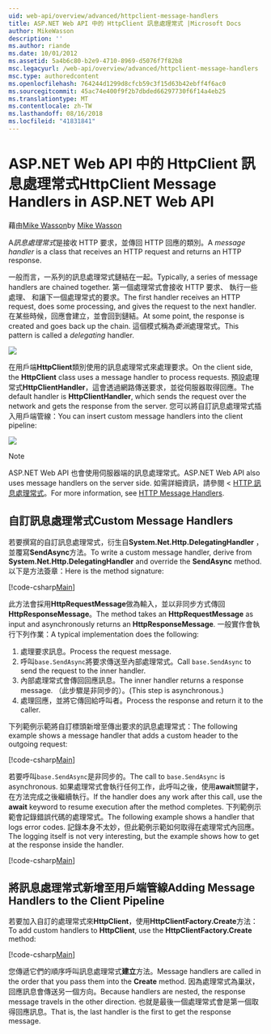 ```yaml
---
uid: web-api/overview/advanced/httpclient-message-handlers
title: ASP.NET Web API 中的 HttpClient 訊息處理常式 |Microsoft Docs
author: MikeWasson
description: ''
ms.author: riande
ms.date: 10/01/2012
ms.assetid: 5a4b6c80-b2e9-4710-8969-d5076f7f82b8
msc.legacyurl: /web-api/overview/advanced/httpclient-message-handlers
msc.type: authoredcontent
ms.openlocfilehash: 764244d1299d8cfcb59c3f15d63b42ebff4f6ac0
ms.sourcegitcommit: 45ac74e400f9f2b7dbded66297730f6f14a4eb25
ms.translationtype: MT
ms.contentlocale: zh-TW
ms.lasthandoff: 08/16/2018
ms.locfileid: "41831841"
---
```

<a name="httpclient-message-handlers-in-aspnet-web-api"></a><span data-ttu-id="7eba4-102">ASP.NET Web API 中的 HttpClient 訊息處理常式</span><span class="sxs-lookup"><span data-stu-id="7eba4-102">HttpClient Message Handlers in ASP.NET Web API</span></span>
====================
<span data-ttu-id="7eba4-103">藉由[Mike Wasson](https://github.com/MikeWasson)</span><span class="sxs-lookup"><span data-stu-id="7eba4-103">by [Mike Wasson](https://github.com/MikeWasson)</span></span>

<span data-ttu-id="7eba4-104">A*訊息處理常式*是接收 HTTP 要求，並傳回 HTTP 回應的類別。</span><span class="sxs-lookup"><span data-stu-id="7eba4-104">A *message handler* is a class that receives an HTTP request and returns an HTTP response.</span></span>

<span data-ttu-id="7eba4-105">一般而言，一系列的訊息處理常式鏈結在一起。</span><span class="sxs-lookup"><span data-stu-id="7eba4-105">Typically, a series of message handlers are chained together.</span></span> <span data-ttu-id="7eba4-106">第一個處理常式會接收 HTTP 要求、 執行一些處理、 和讓下一個處理常式的要求。</span><span class="sxs-lookup"><span data-stu-id="7eba4-106">The first handler receives an HTTP request, does some processing, and gives the request to the next handler.</span></span> <span data-ttu-id="7eba4-107">在某些時候，回應會建立，並會回到鏈結。</span><span class="sxs-lookup"><span data-stu-id="7eba4-107">At some point, the response is created and goes back up the chain.</span></span> <span data-ttu-id="7eba4-108">這個模式稱為*委派*處理常式。</span><span class="sxs-lookup"><span data-stu-id="7eba4-108">This pattern is called a *delegating* handler.</span></span>

![](httpclient-message-handlers/_static/image1.png)

<span data-ttu-id="7eba4-109">在用戶端**HttpClient**類別使用的訊息處理常式來處理要求。</span><span class="sxs-lookup"><span data-stu-id="7eba4-109">On the client side, the **HttpClient** class uses a message handler to process requests.</span></span> <span data-ttu-id="7eba4-110">預設處理常式**HttpClientHandler**，這會透過網路傳送要求，並從伺服器取得回應。</span><span class="sxs-lookup"><span data-stu-id="7eba4-110">The default handler is **HttpClientHandler**, which sends the request over the network and gets the response from the server.</span></span> <span data-ttu-id="7eba4-111">您可以將自訂訊息處理常式插入用戶端管線：</span><span class="sxs-lookup"><span data-stu-id="7eba4-111">You can insert custom message handlers into the client pipeline:</span></span>

![](httpclient-message-handlers/_static/image2.png)

> [!NOTE]
> <span data-ttu-id="7eba4-112">ASP.NET Web API 也會使用伺服器端的訊息處理常式。</span><span class="sxs-lookup"><span data-stu-id="7eba4-112">ASP.NET Web API also uses message handlers on the server side.</span></span> <span data-ttu-id="7eba4-113">如需詳細資訊，請參閱 < [HTTP 訊息處理常式](http-message-handlers.md)。</span><span class="sxs-lookup"><span data-stu-id="7eba4-113">For more information, see [HTTP Message Handlers](http-message-handlers.md).</span></span>


## <a name="custom-message-handlers"></a><span data-ttu-id="7eba4-114">自訂訊息處理常式</span><span class="sxs-lookup"><span data-stu-id="7eba4-114">Custom Message Handlers</span></span>

<span data-ttu-id="7eba4-115">若要撰寫的自訂訊息處理常式，衍生自**System.Net.Http.DelegatingHandler** ，並覆寫**SendAsync**方法。</span><span class="sxs-lookup"><span data-stu-id="7eba4-115">To write a custom message handler, derive from **System.Net.Http.DelegatingHandler** and override the **SendAsync** method.</span></span> <span data-ttu-id="7eba4-116">以下是方法簽章：</span><span class="sxs-lookup"><span data-stu-id="7eba4-116">Here is the method signature:</span></span>

[!code-csharp[Main](httpclient-message-handlers/samples/sample1.cs)]

<span data-ttu-id="7eba4-117">此方法會採用**HttpRequestMessage**做為輸入，並以非同步方式傳回**HttpResponseMessage**。</span><span class="sxs-lookup"><span data-stu-id="7eba4-117">The method takes an **HttpRequestMessage** as input and asynchronously returns an **HttpResponseMessage**.</span></span> <span data-ttu-id="7eba4-118">一般實作會執行下列作業：</span><span class="sxs-lookup"><span data-stu-id="7eba4-118">A typical implementation does the following:</span></span>

1. <span data-ttu-id="7eba4-119">處理要求訊息。</span><span class="sxs-lookup"><span data-stu-id="7eba4-119">Process the request message.</span></span>
2. <span data-ttu-id="7eba4-120">呼叫`base.SendAsync`將要求傳送至內部處理常式。</span><span class="sxs-lookup"><span data-stu-id="7eba4-120">Call `base.SendAsync` to send the request to the inner handler.</span></span>
3. <span data-ttu-id="7eba4-121">內部處理常式會傳回回應訊息。</span><span class="sxs-lookup"><span data-stu-id="7eba4-121">The inner handler returns a response message.</span></span> <span data-ttu-id="7eba4-122">（此步驟是非同步的）。</span><span class="sxs-lookup"><span data-stu-id="7eba4-122">(This step is asynchronous.)</span></span>
4. <span data-ttu-id="7eba4-123">處理回應，並將它傳回給呼叫者。</span><span class="sxs-lookup"><span data-stu-id="7eba4-123">Process the response and return it to the caller.</span></span>

<span data-ttu-id="7eba4-124">下列範例示範將自訂標頭新增至傳出要求的訊息處理常式：</span><span class="sxs-lookup"><span data-stu-id="7eba4-124">The following example shows a message handler that adds a custom header to the outgoing request:</span></span>

[!code-csharp[Main](httpclient-message-handlers/samples/sample2.cs)]

<span data-ttu-id="7eba4-125">若要呼叫`base.SendAsync`是非同步的。</span><span class="sxs-lookup"><span data-stu-id="7eba4-125">The call to `base.SendAsync` is asynchronous.</span></span> <span data-ttu-id="7eba4-126">如果處理常式會執行任何工作，此呼叫之後，使用**await**關鍵字，在方法完成之後繼續執行。</span><span class="sxs-lookup"><span data-stu-id="7eba4-126">If the handler does any work after this call, use the **await** keyword to resume execution after the method completes.</span></span> <span data-ttu-id="7eba4-127">下列範例示範會記錄錯誤代碼的處理常式。</span><span class="sxs-lookup"><span data-stu-id="7eba4-127">The following example shows a handler that logs error codes.</span></span> <span data-ttu-id="7eba4-128">記錄本身不太妙，但此範例示範如何取得在處理常式內回應。</span><span class="sxs-lookup"><span data-stu-id="7eba4-128">The logging itself is not very interesting, but the example shows how to get at the response inside the handler.</span></span>

[!code-csharp[Main](httpclient-message-handlers/samples/sample3.cs?highlight=10,13)]

## <a name="adding-message-handlers-to-the-client-pipeline"></a><span data-ttu-id="7eba4-129">將訊息處理常式新增至用戶端管線</span><span class="sxs-lookup"><span data-stu-id="7eba4-129">Adding Message Handlers to the Client Pipeline</span></span>

<span data-ttu-id="7eba4-130">若要加入自訂的處理常式來**HttpClient**，使用**HttpClientFactory.Create**方法：</span><span class="sxs-lookup"><span data-stu-id="7eba4-130">To add custom handlers to **HttpClient**, use the **HttpClientFactory.Create** method:</span></span>

[!code-csharp[Main](httpclient-message-handlers/samples/sample4.cs)]

<span data-ttu-id="7eba4-131">您傳遞它們的順序呼叫訊息處理常式**建立**方法。</span><span class="sxs-lookup"><span data-stu-id="7eba4-131">Message handlers are called in the order that you pass them into the **Create** method.</span></span> <span data-ttu-id="7eba4-132">因為處理常式為巢狀，回應訊息會傳送另一個方向。</span><span class="sxs-lookup"><span data-stu-id="7eba4-132">Because handlers are nested, the response message travels in the other direction.</span></span> <span data-ttu-id="7eba4-133">也就是最後一個處理常式會是第一個取得回應訊息。</span><span class="sxs-lookup"><span data-stu-id="7eba4-133">That is, the last handler is the first to get the response message.</span></span>
